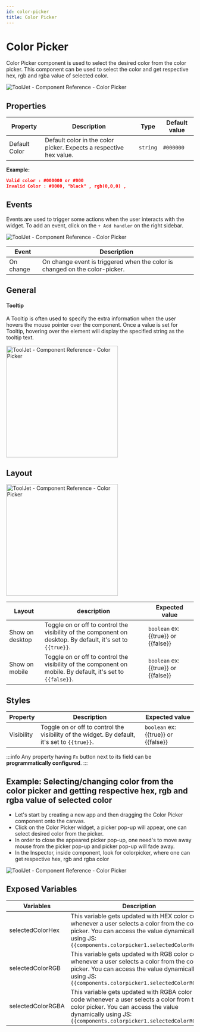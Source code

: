 ```yaml
---
id: color-picker
title: Color Picker
---
```


# Color Picker

Color Picker component is used to select the desired color from the color picker. This component can be used to select the color and get respective hex, rgb and rgba value of selected color.

<div style={{textAlign: 'center'}}>

<img className="screenshot-full" src="/img/widgets/color-picker/picker1.png" alt="ToolJet - Component Reference - Color Picker" />

</div>

## Properties

| Property | Description | Type | Default value |
| --- | --- | --- | --- |
| Default Color | Default color in the color picker. Expects a respective hex value. | `string` | `#000000` |

**Example:**

```json
Valid color : #000000 or #000
Invalid Color : #0000, "black" , rgb(0,0,0) ,
```

## Events

Events are used to trigger some actions when the user interacts with the widget. To add an event, click on the `+ Add handler` on the right sidebar.

<div style={{textAlign: 'center'}}>

<img className="screenshot-full" src="/img/widgets/color-picker/events1.png" alt="ToolJet - Component Reference - Color Picker" />

</div>

| Event | Description |
| --- | --- |
| On change | On change event is triggered when the color is changed on the color-picker. |

## General
#### Tooltip

A Tooltip is often used to specify the extra information when the user hovers the mouse pointer over the component. Once a value is set for Tooltip, hovering over the element will display the specified string as the tooltip text.

<div style={{textAlign: 'center'}}>

<img className="screenshot-full" src="/img/widgets/color-picker/tooltip.png" alt="ToolJet - Component Reference - Color Picker" width='300'/>

</div>

## Layout

<div style={{textAlign: 'center'}}>

<img className="screenshot-full" src="/img/widgets/color-picker/layout1.png" alt="ToolJet - Component Reference - Color Picker" width='300'/>

</div>

| Layout | description | Expected value |
| ------ | ----------- | -------------- |
| Show on desktop | Toggle on or off to control the visibility of the component on desktop. By default, it's set to `{{true}}`. | `boolean` ex: {{true}} or {{false}} |
| Show on mobile | Toggle on or off to control the visibility of the component on mobile. By default, it's set to `{{false}}`. | `boolean` ex: {{true}} or {{false}} |

## Styles

| Property | Description | Expected value |
| ------ | ----------- | -------------- |
| Visibility | Toggle on or off to control the visibility of the widget. By default, it's set to `{{true}}`. | `boolean` ex: {{true}} or {{false}} |

:::info
Any property having `Fx` button next to its field can be **programmatically configured**.
:::

## Example: Selecting/changing color from the color picker and getting respective hex, rgb and rgba value of selected color
- Let's start by creating a new app and then dragging the Color Picker  component onto the canvas.
- Click on the Color Picker widget, a picker pop-up will appear, one can select desired color from the picker.
- In order to close the appeared picker pop-up, one need's to move away mouse from the picker pop-up and picker pop-up will fade away.
- In the Inspector, inside component, look for colorpicker, where one can get respective hex, rgb and rgba color

<div style={{textAlign: 'center'}}>

<img className="screenshot-full" src="/img/widgets/color-picker/colorpickerinspector.png" alt="ToolJet - Component Reference - Color Picker" />

</div>

## Exposed Variables

| Variables    | Description |
| ----------- | ----------- |
| selectedColorHex | This variable gets updated with HEX color code whenever a user selects a color from the color picker. You can access the value dynamically using JS: `{{components.colorpicker1.selectedColorHex}}`|
| selectedColorRGB | This variable gets updated with RGB color code whenever a user selects a color from the color picker. You can access the value dynamically using JS: `{{components.colorpicker1.selectedColorRGB}}`|
| selectedColorRGBA | This variable gets updated with RGBA color code whenever a user selects a color from the color picker. You can access the value dynamically using JS: `{{components.colorpicker1.selectedColorRGBA}}`|